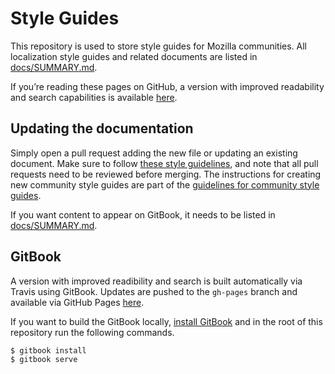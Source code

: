 # Style Guides

This repository is used to store style guides for Mozilla communities. All localization style guides and related documents are listed in [docs/SUMMARY.md](docs/SUMMARY.md).

If you’re reading these pages on GitHub, a version with improved readability and search capabilities is available [here](https://mozilla-l10n.github.io/styleguides).

## Updating the documentation

Simply open a pull request adding the new file or updating an existing document. Make sure to follow [these style guidelines](https://github.com/mozilla-l10n/documentation/blob/master/misc/documentation_styleguide.md), and note that all pull requests need to be reviewed before merging. The instructions for creating new community style guides are part of the [guidelines for community style guides](docs/guidelines/styleguide_guidelines.md).

If you want content to appear on GitBook, it needs to be listed in [docs/SUMMARY.md](docs/SUMMARY.md).

## GitBook

A version with improved readibility and search is built automatically via Travis using GitBook. Updates are pushed to the `gh-pages` branch and available via GitHub Pages [here](https://mozilla-l10n.github.io/styleguides).

If you want to build the GitBook locally, [install GitBook](https://toolchain.gitbook.com/setup.html) and in the root of this repository run the following commands.

```
$ gitbook install
$ gitbook serve
```
